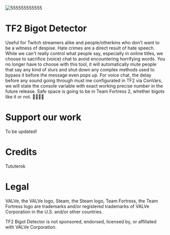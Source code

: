 ![555555555555](https://github.com/Tututerok/TF2-Bigot-Detector/assets/149214359/c55eb667-0379-4706-a7b5-f777cbb7b08a)
# TF2 Bigot Detector
Useful for Twitch streamers alike and people/otherkins who don't want to be a witness of despise. Hate crimes are a direct result of hate speech. While we can't really control what people say, especially in online titles, we choose to sacrifice (voice) chat to avoid encountering horrifying words. You no longer have to choose with this tool, it will automatically mute people that say any kind of slurs and shut down any complex methods used to bypass it before the message even pops up. For voice chat, the delay before any sound going through must me configurated in TF2 via ConVars, we will state the console variable with exact working precise number in the future release. Safe space is going to be in Team Fortress 2, whether bigots like it or not. 🏳️‍⚧️🏳️‍🌈
# Support our work
To be updated!
# Credits
Tututerok
# Legal
VALVe, the VALVe logo, Steam, the Steam logo, Team Fortress, the Team Fortress logo are trademarks and/or registered trademarks of VALVe Corporation in the U.S. and/or other countries.

TF2 Bigot Detector is not sponsored, endorsed, licensed by, or affiliated with VALVe Corporation.
